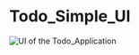 # Todo_Simple_UI
![UI of the Todo_Application](![image](https://user-images.githubusercontent.com/101393314/226109478-753d49a0-0ee0-47f1-9f75-41342f070cc5.png)
)
